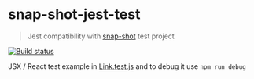 # snap-shot-jest-test

> Jest compatibility with [snap-shot][snap-shot] test project

[![Build status][ci-image] ][ci-url]

JSX / React test example in [Link.test.js](Link.test.js) and to debug it
use `npm run debug`

[snap-shot]: https://github.com/bahmutov/snap-shot
[ci-image]: https://travis-ci.org/bahmutov/snap-shot-jest-test.svg?branch=master
[ci-url]: https://travis-ci.org/bahmutov/snap-shot-jest-test
